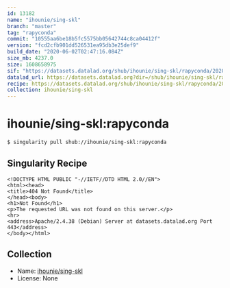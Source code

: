 ```yaml
---
id: 13182
name: "ihounie/sing-skl"
branch: "master"
tag: "rapyconda"
commit: "10555aa6be18b5fc5575bb05642744c8ca04412f"
version: "fcd2cfb901dd526531ea95db3e25def9"
build_date: "2020-06-02T02:47:16.084Z"
size_mb: 4237.0
size: 1608658975
sif: "https://datasets.datalad.org/shub/ihounie/sing-skl/rapyconda/2020-06-02-10555aa6-fcd2cfb9/fcd2cfb901dd526531ea95db3e25def9.sif"
datalad_url: https://datasets.datalad.org?dir=/shub/ihounie/sing-skl/rapyconda/2020-06-02-10555aa6-fcd2cfb9/
recipe: https://datasets.datalad.org/shub/ihounie/sing-skl/rapyconda/2020-06-02-10555aa6-fcd2cfb9/Singularity
collection: ihounie/sing-skl
---
```


# ihounie/sing-skl:rapyconda

```bash
$ singularity pull shub://ihounie/sing-skl:rapyconda
```

## Singularity Recipe

```singularity
<!DOCTYPE HTML PUBLIC "-//IETF//DTD HTML 2.0//EN">
<html><head>
<title>404 Not Found</title>
</head><body>
<h1>Not Found</h1>
<p>The requested URL was not found on this server.</p>
<hr>
<address>Apache/2.4.38 (Debian) Server at datasets.datalad.org Port 443</address>
</body></html>
```

## Collection

 - Name: [ihounie/sing-skl](https://github.com/ihounie/sing-skl)
 - License: None

